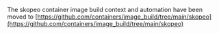 The skopeo container image build context and automation have been
moved to [https://github.com/containers/image_build/tree/main/skopeo](https://github.com/containers/image_build/tree/main/skopeo)
